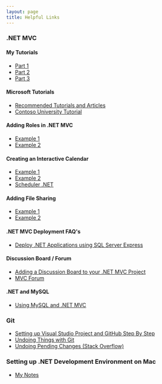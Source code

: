 ```yaml
---
layout: page
title: Helpful Links
---
```


### .NET MVC

#### My Tutorials
* <a href="http://tylerablake.com/2016/08/01/mvc-tutorial-part1/">Part 1</a>
* <a href="http://tylerablake.com/2016/08/01/mvc-tutorial-part2/">Part 2</a>
* <a href="http://tylerablake.com/2016/08/01/mvc-tutorial-part3/">Part 3</a>

#### Microsoft Tutorials
* <a href="https://www.asp.net/mvc/overview/getting-started/mvc-learning-sequence">Recommended Tutorials and Articles</a>
* <a href="https://www.asp.net/mvc/overview/getting-started/getting-started-with-ef-using-mvc/creating-an-entity-framework-data-model-for-an-asp-net-mvc-application">Contoso University Tutorial</a>

#### Adding Roles in .NET MVC
* <a href="http://www.dotnetfunda.com/articles/show/2898/working-with-roles-in-aspnet-identity-for-mvc">Example 1</a>
* <a href="https://code.msdn.microsoft.com/ASPNET-MVC-5-Security-And-44cbdb97">Example 2</a>

#### Creating an Interactive Calendar
* <a href="https://code.daypilot.org/59860/asp-net-mvc-5-event-calendar">Example 1</a>
* <a href="https://stackoverflow.com/questions/1520231/scheduler-like-google-calendar-in-mvc">Example 2</a>
* <a href="http://scheduler-net.com/">Scheduler .NET</a>

#### Adding File Sharing
* <a href="http://www.mikesdotnetting.com/article/259/asp-net-mvc-5-with-ef-6-working-with-files">Example 1</a>
* <a href="https://stackoverflow.com/questions/15106190/uploading-files-into-database-with-asp-net-mvc">Example 2</a>

#### .NET MVC Deployment FAQ's
* <a href="https://stackoverflow.com/questions/5295231/is-sql-server-express-edition-free">Deploy .NET Applications using SQL Server Express</a>

#### Discussion Board / Forum
* <a href="https://github.com/YodasMyDad/mvcforum">Adding a Discussion Board to your .NET MVC Project</a>
* <a href="http://www.mvcforum.com/">MVC Forum</a>

#### .NET and MySQL
* <a href="https://blogs.oracle.com/MySqlOnWindows/entry/howto_using_mysql_for_visual">Using MySQL and .NET MVC</a>

### Git
* <a href="http://michaelcrump.net/setting-up-github-to-work-with-visual-studio-2013-step-by-step/"> Setting up Visual Studio Project and GitHub Step By Step</a>
* <a href="https://git-scm.com/book/be/v1/%D0%90%D1%81%D0%BD%D0%BE%D0%B2%D1%8B-Git-Undoing-Things">Undoing Things with Git</a>
* <a href="https://stackoverflow.com/questions/1090309/git-undo-all-working-dir-changes-including-new-files">Undoing Pending Changes (Stack Overflow)</a>

### Setting up .NET Development Environment on Mac

* <a href="http://tylerablake.com/2016/03/01/.net-development-on-a-mac/">My Notes</a>